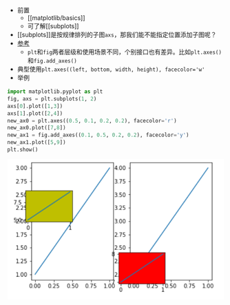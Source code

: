 - 前置
  - [[matplotlib/basics]]
  - 可了解[[subplots]]
- [[subplots]]是按规律排列的子图`axs`，那我们能不能指定位置添加子图呢？
- [参考](https://zhuanlan.zhihu.com/p/342422162)
  - `plt`和`fig`两者层级和使用场景不同，个别接口也有差异。比如`plt.axes()`和`fig.add_axes()`
- 典型使用`plt.axes((left, bottom, width, height), facecolor='w'`
- 举例
```python
import matplotlib.pyplot as plt
fig, axs = plt.subplots(1, 2)
axs[0].plot([1,3])
axs[1].plot([2,4])
new_ax0 = plt.axes((0.5, 0.1, 0.2, 0.2), facecolor='r')
new_ax0.plot([7,8])
new_ax1 = fig.add_axes((0.1, 0.5, 0.2, 0.2), facecolor='y')
new_ax1.plot([5,9])
plt.show()
```
![](add-axes.png)